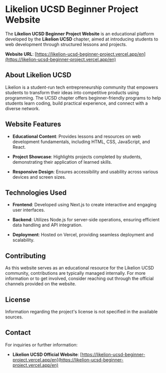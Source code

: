 # Likelion UCSD Beginner Project Website

The **Likelion UCSD Beginner Project Website** is an educational platform developed by the **Likelion UCSD** chapter, aimed at introducing students to web development through structured lessons and projects.

**Website URL**: [https://likelion-ucsd-beginner-project.vercel.app/en](https://likelion-ucsd-beginner-project.vercel.app/en)

## About Likelion UCSD

Likelion is a student-run tech entrepreneurship community that empowers students to transform their ideas into competitive products using programming. The UCSD chapter offers beginner-friendly programs to help students learn coding, build practical experience, and connect with a diverse network. 

## Website Features

- **Educational Content**: Provides lessons and resources on web development fundamentals, including HTML, CSS, JavaScript, and React.

- **Project Showcase**: Highlights projects completed by students, demonstrating their application of learned skills.

- **Responsive Design**: Ensures accessibility and usability across various devices and screen sizes.

## Technologies Used

- **Frontend**: Developed using Next.js to create interactive and engaging user interfaces.

- **Backend**: Utilizes Node.js for server-side operations, ensuring efficient data handling and API integration.

- **Deployment**: Hosted on Vercel, providing seamless deployment and scalability.

## Contributing

As this website serves as an educational resource for the Likelion UCSD community, contributions are typically managed internally. For more information or to get involved, consider reaching out through the official channels provided on the website.

## License

Information regarding the project's license is not specified in the available sources.

## Contact

For inquiries or further information:

- **Likelion UCSD Official Website**: [https://likelion-ucsd-beginner-project.vercel.app/en](https://likelion-ucsd-beginner-project.vercel.app/en)
